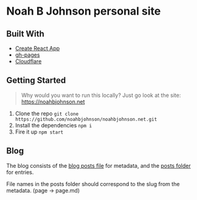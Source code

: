 # Noah B Johnson personal site

## Built With
- [Create React App](https://create-react-app.dev)
- [gh-pages](https://github.com/tschaub/gh-pages)
- [Cloudflare](https://cloudflare.com/)

## Getting Started

> Why would you want to run this locally? Just go look at the site: <https://noahbjohnson.net>

1. Clone the repo `git clone https://github.com/noahbjohnson/noahbjohnson.net.git`
2. Install the dependencies `npm i`
3. Fire it up `npm start`



## Blog

The blog consists of the [blog posts file](src/pages/blog/blogPosts.ts) for metadata, and the [posts folder](public/posts) for entries.

File names in the posts folder should correspond to the slug from the metadata. (page -> page.md) 
